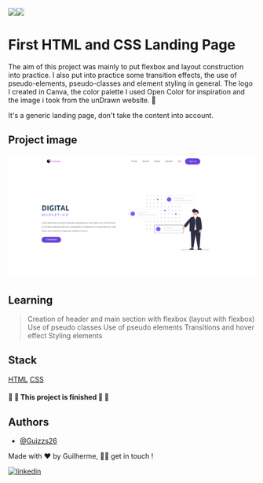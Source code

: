 <img src="https://img.shields.io/static/v1?label=Page&message=HTML&color=fcba03&style=for-the-badge&logo=ghost"/><img src="https://img.shields.io/static/v1?label=Style&message=CSS&color=1572B6&style=for-the-badge&logo=css3&logoColor=white"/>

# First HTML and CSS Landing Page

The aim of this project was mainly to put flexbox and layout construction into practice. I also put into practice some transition effects, the use of pseudo-elements, pseudo-classes and element styling in general. The logo I created in Canva, the color palette I used Open Color for inspiration and the image i took from the unDrawn website. 🚀

It's a generic landing page, don't take the content into account.

## Project image

<img src='/images/project-image.png' alt='Project Landing Page'></img>

## Learning

> Creation of header and main section with flexbox (layout with flexbox)
> Use of pseudo classes
> Use of pseudo elements
> Transitions and hover effect
> Styling elements

## Stack

[HTML](https://developer.mozilla.org/pt-BR/docs/Learn/HTML)
[CSS](https://developer.mozilla.org/pt-BR/docs/Learn/CSS)

<h4> 
🚧  🚀 This project is finished 🚀 🚧
</h4>

## Authors

- [@Guizzs26](https://github.com/Guizzs26)

Made with ❤️ by Guilherme, 👋🏽 get in touch !

[![linkedin](https://img.shields.io/badge/linkedin-0A66C2?style=for-the-badge&logo=linkedin&logoColor=white)](https://www.linkedin.com/in/guilherme-alexandre-lescano-teixeira-17a4a12a3/)
